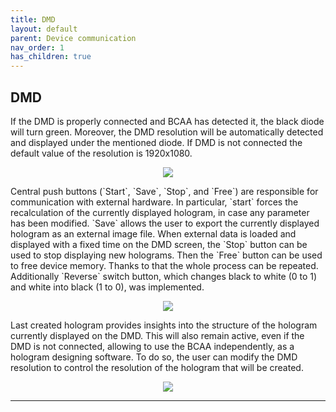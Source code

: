 ```yaml
---
title: DMD
layout: default
parent: Device communication
nav_order: 1
has_children: true
---
```

## [](#header-2)DMD
If the DMD is properly connected and BCAA has detected it, the black diode will turn green. Moreover, the DMD resolution will be automatically detected and displayed under the mentioned diode. If DMD is not connected the default value of the resolution is 1920x1080.
<p align="center">
  <img src="/BCAA_tutorial/assets/images/DMD_Resolution.png">
</p>
Central push buttons (`Start`, `Save`, `Stop`, and `Free`) are responsible for communication with external hardware. In particular, `start` forces the recalculation of the currently displayed hologram, in case any parameter has been modified. `Save` allows the user to export the currently displayed hologram as an external image file. When external data is loaded and displayed with a fixed time on the DMD screen, the `Stop` button can be used to stop displaying new holograms. Then the `Free` button can be used to free device memory. Thanks to that the whole process can be repeated. Additionally `Reverse` switch button, which changes black to white (0 to 1) and white into black (1 to 0), was implemented.
<p align="center">
  <img src="/BCAA_tutorial/assets/images/Start_Save.png">
</p>
Last created hologram provides insights into the structure of the hologram currently displayed on the DMD. This will also remain active, even if the DMD is not connected, allowing to use the BCAA independently, as a hologram designing software. To do so, the user can modify the DMD resolution to control the resolution of the hologram that will be created.

<p align="center">
  <img src="/BCAA_tutorial/assets/images/Last_created_hologram.png">
</p>
   

----
